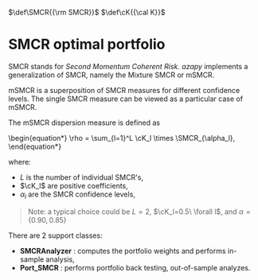 [//]: <> (Latex definitions:)
$\def\SMCR{{\rm SMCR}}$
$\def\cK{{\cal K}}$

# SMCR optimal portfolio <a name="TOP"></a>

SMCR stands for *Second Momentum Coherent Risk*.
*azapy* implements a generalization of SMCR, namely the Mixture SMCR or mSMCR.

mSMCR is a superposition of SMCR
measures for different confidence levels. The single SMCR measure can be viewed
as a particular case of mSMCR.

The mSMCR dispersion measure is defined as

\begin{equation*}
	\rho = \sum_{l=1}^L \cK_l \times \SMCR_{\alpha_l},
\end{equation*}

where:

* $L$ is the number of individual SMCR's,
* $\cK_l$ are positive coefficients,
* $\alpha_l$ are the SMCR confidence levels,

> Note: a typical choice could be $L=2$, $\cK_l=0.5\ \forall l$, and
$\alpha=\{0.90, 0.85\}$

There are 2 support classes:

* **SMCRAnalyzer** : computes the portfolio weights and performs in-sample
analysis,
* **Port_SMCR** : performs portfolio back testing, out-of-sample analyzes.
